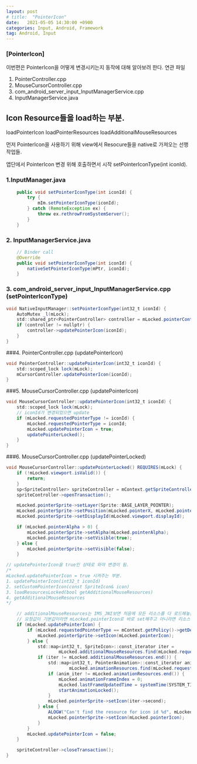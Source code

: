 ```yaml
---
layout: post
# title:  "PointerIcon"
date:   2021-05-05 14:30:00 +0900
categories: Input, Android, Framework
tag: Android, Input
---
```


### [PointerIcon]

이번편은 PointerIcon을 어떻게 변경시키는지 동작에 대해 알아보려 한다.
연관 파일
1. PointerController.cpp
2. MouseCursorController.cpp
3. com_android_server_input_InputManagerService.cpp
4. InputManagerService.java

## Icon Resource들을 load하는 부분.
loadPointerIcon
loadPointerResources
loadAdditionalMouseResources

먼저 PointerIcon을 사용하기 위해 view에서 Resocure들을 native로 가져오는 선행작업들.

앱단에서 PointerIcon 변경 위해 호출하면서 시작 setPointerIconType(int iconId).

### 1.InputManager.java
```java
    public void setPointerIconType(int iconId) {
        try {
            mIm.setPointerIconType(iconId);
        } catch (RemoteException ex) {
            throw ex.rethrowFromSystemServer();
        }
    }
```

### 2. InputManagerService.java
```java
    // Binder call
    @Override
    public void setPointerIconType(int iconId) {
        nativeSetPointerIconType(mPtr, iconId);
    }
```

### 3. com_android_server_input_InputManagerService.cpp (setPointerIconType)
```java
void NativeInputManager::setPointerIconType(int32_t iconId) {
    AutoMutex _l(mLock);
    std::shared_ptr<PointerController> controller = mLocked.pointerController.lock();
    if (controller != nullptr) {
        controller->updatePointerIcon(iconId);
    }
}
```

###4. PointerController.cpp (updatePointerIcon)
```java
void PointerController::updatePointerIcon(int32_t iconId) {
    std::scoped_lock lock(mLock);
    mCursorController.updatePointerIcon(iconId);
}
```

###5. MouseCursorController.cpp (updatePointerIcon)
```java
void MouseCursorController::updatePointerIcon(int32_t iconId) {
    std::scoped_lock lock(mLock);
	// iconId가 변경되었으면 update
    if (mLocked.requestedPointerType != iconId) {
        mLocked.requestedPointerType = iconId;
        mLocked.updatePointerIcon = true;
        updatePointerLocked();
    }
}
```

###6. MouseCursorController.cpp (updatePointerLocked)
```java
void MouseCursorController::updatePointerLocked() REQUIRES(mLock) {
    if (!mLocked.viewport.isValid()) {
        return;
    }
    sp<SpriteController> spriteController = mContext.getSpriteController();
    spriteController->openTransaction();

    mLocked.pointerSprite->setLayer(Sprite::BASE_LAYER_POINTER);
    mLocked.pointerSprite->setPosition(mLocked.pointerX, mLocked.pointerY);
    mLocked.pointerSprite->setDisplayId(mLocked.viewport.displayId);

    if (mLocked.pointerAlpha > 0) {
        mLocked.pointerSprite->setAlpha(mLocked.pointerAlpha);
        mLocked.pointerSprite->setVisible(true);
    } else {
        mLocked.pointerSprite->setVisible(false);
    }

// updatePointerIcon을 true인 상태로 와야 변경이 됨.
/*
mLocked.updatePointerIcon = true 시켜주는 부분.
1. updatePointerIcon(int32_t iconId)
2. setCustomPointerIcon(const SpriteIcon& icon)
3. loadResourcesLocked(bool getAdditionalMouseResources)
4. getAdditionalMouseResources
*/

    // additionalMouseResources는 IMS_JNI보면 처음에 모든 리소스를 다 로드해놓음.
    // 요청값이 기본값이라면 mLocked.pointerIcon로 바로 set해주고 아니라면 리소스에서 찾아서 셋해줌.
    if (mLocked.updatePointerIcon) {
        if (mLocked.requestedPointerType == mContext.getPolicy()->getDefaultPointerIconId()) {
            mLocked.pointerSprite->setIcon(mLocked.pointerIcon);
        } else {
            std::map<int32_t, SpriteIcon>::const_iterator iter =
                    mLocked.additionalMouseResources.find(mLocked.requestedPointerType);
            if (iter != mLocked.additionalMouseResources.end()) {
                std::map<int32_t, PointerAnimation>::const_iterator anim_iter =
                        mLocked.animationResources.find(mLocked.requestedPointerType);
                if (anim_iter != mLocked.animationResources.end()) {
                    mLocked.animationFrameIndex = 0;
                    mLocked.lastFrameUpdatedTime = systemTime(SYSTEM_TIME_MONOTONIC);
                    startAnimationLocked();
                }
                mLocked.pointerSprite->setIcon(iter->second);
            } else {
                ALOGW("Can't find the resource for icon id %d", mLocked.requestedPointerType);
                mLocked.pointerSprite->setIcon(mLocked.pointerIcon);
            }
        }
        mLocked.updatePointerIcon = false;
    }

    spriteController->closeTransaction();
}
```

